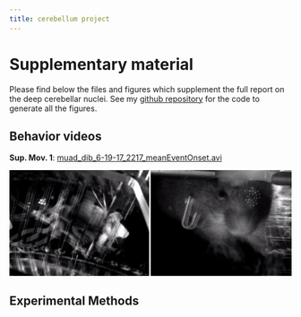 ```yaml
---
title: cerebellum project
---
```


# Supplementary material

Please find below the files and figures which supplement the full report on the deep cerebellar nuclei. See my [github repository] for the code to generate all the figures.

[github repository]:https://github.com/Kelarion/ephys/cerebellum

Behavior videos
------
**Sup. Mov. 1**: [muad_dib_6-19-17_2217_meanEventOnset.avi]

![alt text][screencap]

[muad_dib_6-19-17_2217_meanEventOnset.avi]: https://drive.google.com/file/d/1ZMPyG3y3KX1GGi99VKt-0TK4YMBdshu4/view?usp=sharing

[screencap]:img/meanMovieStill.jpg "A yellow dot calms the thousand-limbed beast"

Experimental Methods
------